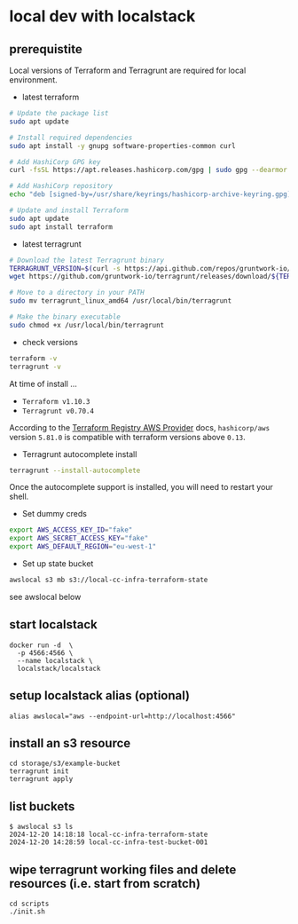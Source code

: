 # local dev with localstack

## prerequistite

Local versions of Terraform and Terragrunt are required for local environment.

- latest terraform

```bash
# Update the package list
sudo apt update

# Install required dependencies
sudo apt install -y gnupg software-properties-common curl

# Add HashiCorp GPG key
curl -fsSL https://apt.releases.hashicorp.com/gpg | sudo gpg --dearmor -o /usr/share/keyrings/hashicorp-archive-keyring.gpg

# Add HashiCorp repository
echo "deb [signed-by=/usr/share/keyrings/hashicorp-archive-keyring.gpg] https://apt.releases.hashicorp.com $(lsb_release -cs) main" | sudo tee /etc/apt/sources.list.d/hashicorp.list

# Update and install Terraform
sudo apt update
sudo apt install terraform
```

- latest terragrunt

```bash
# Download the latest Terragrunt binary
TERRAGRUNT_VERSION=$(curl -s https://api.github.com/repos/gruntwork-io/terragrunt/releases/latest | grep '"tag_name":' | sed -E 's/.*"([^"]+)".*/\1/')
wget https://github.com/gruntwork-io/terragrunt/releases/download/${TERRAGRUNT_VERSION}/terragrunt_linux_amd64

# Move to a directory in your PATH
sudo mv terragrunt_linux_amd64 /usr/local/bin/terragrunt

# Make the binary executable
sudo chmod +x /usr/local/bin/terragrunt
```

- check versions

```bash
terraform -v
terragrunt -v
```

At time of install ...

- `Terraform v1.10.3`
- `Terragrunt v0.70.4`

According to the [Terraform Registry AWS Provider](https://registry.terraform.io/providers/hashicorp/aws/latest/docs) docs, `hashicorp/aws` version `5.81.0` is compatible with terraform versions above `0.13`.

- Terragrunt autocomplete install

```bash
terragrunt --install-autocomplete
```

Once the autocomplete support is installed, you will need to restart your shell.

- Set dummy creds 

```bash
export AWS_ACCESS_KEY_ID="fake"
export AWS_SECRET_ACCESS_KEY="fake"
export AWS_DEFAULT_REGION="eu-west-1"
```

- Set up state bucket

```bash
awslocal s3 mb s3://local-cc-infra-terraform-state
```


see awslocal below



## start localstack

```
docker run -d  \
  -p 4566:4566 \
  --name localstack \
  localstack/localstack 
```

## setup localstack alias (optional)
```
alias awslocal="aws --endpoint-url=http://localhost:4566"
```


## install an s3 resource
```
cd storage/s3/example-bucket
terragrunt init
terragrunt apply
```

## list buckets 
```
$ awslocal s3 ls
2024-12-20 14:18:18 local-cc-infra-terraform-state
2024-12-20 14:28:59 local-cc-infra-test-bucket-001
```

## wipe terragrunt working files and delete resources (i.e. start from scratch)
```
cd scripts
./init.sh
```


